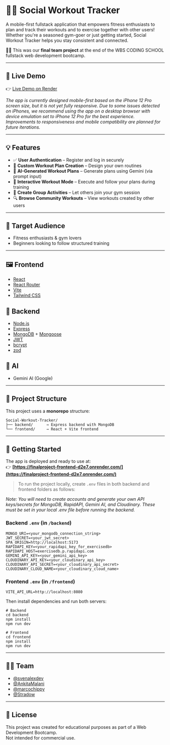 # 🏋️‍♂️ Social Workout Tracker

A mobile-first fullstack application that empowers fitness enthusiasts to plan and track their workouts and to exercise together with other users! Whether you're a seasoned gym-goer or just getting started, Social Workout Tracker helps you stay consistent and connected.

👨‍💻 This was our **final team project** at the end of the WBS CODING SCHOOL fullstack web development bootcamp.

---

## 📱 Live Demo

👉 [Live Demo on Render](https://finalproject-frontend-d2e7.onrender.com/)

*The app is currently designed mobile-first based on the iPhone 12 Pro screen size, but it is not yet fully responsive. Due to some issues detected on iPhones, we recommend using the app on a desktop browser with device emulation set to iPhone 12 Pro for the best experience. Improvements to responsiveness and mobile compatibility are planned for future iterations.*

---

## 💡 Features

- ✅ **User Authentication** – Register and log in securely
- 📝 **Custom Workout Plan Creation** – Design your own routines
- 🤖 **AI-Generated Workout Plans** – Generate plans using Gemini (via prompt input)
- 🏃 **Interactive Workout Mode** – Execute and follow your plans during training
- 📅 **Create Group Activities** – Let others join your gym session
- 🔍 **Browse Community Workouts** – View workouts created by other users

---

## 👥 Target Audience

- Fitness enthusiasts & gym lovers
- Beginners looking to follow structured training

---

## 🖼️ Frontend

- [React](https://reactjs.org/)
- [React Router](https://reactrouter.com/)
- [Vite](https://vitejs.dev/)
- [Tailwind CSS](https://tailwindcss.com/)

## 🔧 Backend

- [Node.js](https://nodejs.org/)
- [Express](https://expressjs.com/)
- [MongoDB](https://www.mongodb.com/) + [Mongoose](https://mongoosejs.com/)
- [JWT](https://jwt.io/)
- [bcrypt](https://github.com/kelektiv/node.bcrypt.js)
- [zod](https://github.com/colinhacks/zod)

## 🤖 AI
- Gemini AI (Google)

---

## 📁 Project Structure

This project uses a **monorepo** structure:

    Social-Workout-Tracker/
    ├── backend/      → Express backend with MongoDB
    └── frontend/     → React + Vite frontend

---

## 🚀 Getting Started

The app is deployed and ready to use at:  
👉 **[https://finalproject-frontend-d2e7.onrender.com/](https://finalproject-frontend-d2e7.onrender.com/)**

> To run the project locally, create `.env` files in both backend and frontend folders as follows:

*Note: You will need to create accounts and generate your own API keys/secrets for MongoDB, RapidAPI, Gemini AI, and Cloudinary. These must be set in your local .env file before running the backend.*

### Backend `.env` (in `/backend`)

    MONGO_URI=<your_mongodb_connection_string>
    JWT_SECRET=<your_jwt_secret>
    SPA_ORIGIN=http://localhost:5173
    RAPIDAPI_KEY=<your_rapidapi_key_for_exercisedb>
    RAPIDAPI_HOST=exercisedb.p.rapidapi.com
    GEMINI_API_KEY=<your_gemini_api_key>
    CLOUDINARY_API_KEY=<your_cloudinary_api_key>
    CLOUDINARY_API_SECRET=<your_cloudinary_api_secret>
    CLOUDINARY_CLOUD_NAME=<your_cloudinary_cloud_name>

### Frontend `.env` (in `/frontend`)

    VITE_API_URL=http://localhost:8080

Then install dependencies and run both servers:

    # Backend
    cd backend
    npm install
    npm run dev

    # Frontend
    cd frontend
    npm install
    npm run dev

---

## 👨‍💻 Team

- [@svenalexdev](https://github.com/your-github-handle)
- [@AnkitaMalani](https://github.com/AnkitaMalani)
- [@marcochippy](https://github.com/marcochippy)  
- [@Stradow](https://github.com/Stradow)

---

## 📜 License

This project was created for educational purposes as part of a Web Development Bootcamp.  
Not intended for commercial use.
